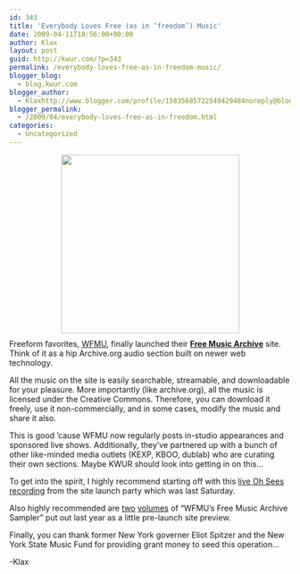 ```yaml
---
id: 343
title: 'Everybody Loves Free (as in ‘freedom’) Music'
date: 2009-04-11T18:56:00+00:00
author: Klax
layout: post
guid: http://kwur.com/?p=343
permalink: /everybody-loves-free-as-in-freedom-music/
blogger_blog:
  - blog.kwur.com
blogger_author:
  - Klaxhttp://www.blogger.com/profile/15835685722549429484noreply@blogger.com
blogger_permalink:
  - /2009/04/everybody-loves-free-as-in-freedom.html
categories:
  - Uncategorized
---
```

<div class="pf-content">
  <p>
    <a onblur="try {parent.deselectBloggerImageGracefully();} catch(e) {}" href="http://www.kwur.com/blog/uploaded_images/eliot-spitzer-sad-746095.jpg"><img style="margin: 0px auto 10px; display: block; text-align: center; cursor: pointer; width: 319px; height: 320px;" src="http://www.kwur.com/blog/uploaded_images/eliot-spitzer-sad-746074.jpg" alt="" border="0" /></a>Freeform favorites, <a href="http://www.wfmu.org">WFMU</a>, finally launched their <a href="http://freemusicarchive.org/"><span style="font-weight: bold;">Free Music Archive</span></a> site. Think of it as a hip Archive.org audio section built on newer web technology.
  </p>
  
  <p>
    All the music on the site is easily searchable, streamable, and downloadable for your pleasure. More importantly (like archive.org), all the music is licensed under the Creative Commons. Therefore, you can download it freely, use it non-commercially, and in some cases, modify the music and share it also.
  </p>
  
  <p>
    This is good ’cause WFMU now regularly posts in-studio appearances and sponsored live shows. Additionally, they’ve partnered up with a bunch of other like-minded media outlets (KEXP, KBOO, dublab) who are curating their own sections. Maybe KWUR should look into getting in on this…
  </p>
  
  <p>
    To get into the spirit, I highly recommend starting off with this <a href="http://freemusicarchive.org/music/Thee_Oh_Sees/Live_at_The_Bell_House_442009/">live Oh Sees recording</a> from the site launch party which was last Saturday.
  </p>
  
  <p>
    Also highly recommended are <a href="http://freemusicarchive.org/curator/WFMU/WFMUs_Free_Music_Archive_sampler">two</a> <a href="http://freemusicarchive.org/curator/WFMU/WFMUs_Free_Music_Archive_Sampler_Vol_2">volumes</a> of “WFMU’s Free Music Archive Sampler” put out last year as a little pre-launch site preview.
  </p>
  
  <p>
    Finally, you can thank former New York governer Eliot Spitzer and the New York State Music Fund for providing grant money to seed this operation…
  </p>
  
  <p>
    -Klax
  </p>
</div>